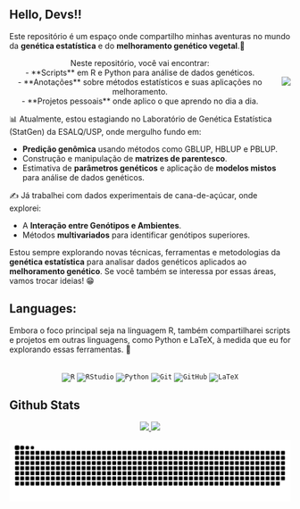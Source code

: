 ## Hello, Devs!! 
Este repositório é um espaço onde compartilho minhas aventuras no mundo da **genética estatística** e do **melhoramento genético vegetal**.🌱

<div align="center">
  <div style="display: flex; align-items: center; gap: 20px;">
    <div>
      Neste repositório, você vai encontrar: <br>
      - **Scripts** em R e Python para análise de dados genéticos. <br>
      - **Anotações** sobre métodos estatísticos e suas aplicações no melhoramento. <br>
      - **Projetos pessoais** onde aplico o que aprendo no dia a dia.
    </div>
    <div>
      <img src="https://super.abril.com.br/wp-content/uploads/2016/09/super_imggato_digitando_0.gif" width="350">
    </div>
  </div>
</div>

📊 Atualmente, estou estagiando no Laboratório de Genética Estatística (StatGen) da ESALQ/USP, onde mergulho fundo em:
- **Predição genômica** usando métodos como GBLUP, HBLUP e PBLUP.
- Construção e manipulação de **matrizes de parentesco**.
- Estimativa de **parâmetros genéticos** e aplicação de **modelos mistos** para análise de dados genéticos.

✍ Já trabalhei com dados experimentais de cana-de-açúcar, onde explorei:
- A **Interação entre Genótipos e Ambientes**.
- Métodos **multivariados** para identificar genótipos superiores.

Estou sempre explorando novas técnicas, ferramentas e metodologias da **genética estatística** para analisar dados genéticos aplicados ao **melhoramento genético**. Se você também se interessa por essas áreas, vamos trocar ideias! 😁

## Languages:
Embora o foco principal seja na linguagem R, também compartilharei scripts e projetos em outras linguagens, como Python e LaTeX, à medida que eu for explorando essas ferramentas. 🚀

<div align="center" style="display: inline_block"><br>
  <code><img width="40px" src="https://cdn.jsdelivr.net/gh/devicons/devicon/icons/r/r-original.svg" title="R"/></code>
  <code><img width="40px" src="https://cdn.jsdelivr.net/gh/devicons/devicon/icons/rstudio/rstudio-original.svg" title="RStudio"/></code>
  <code><img width="40px" src="https://cdn.jsdelivr.net/gh/devicons/devicon/icons/python/python-original.svg" title="Python"/></code>
  <code><img width="40px" src="https://cdn.jsdelivr.net/gh/devicons/devicon/icons/git/git-original.svg" title="Git"/></code>
  <code><img width="40px" src="https://cdn.jsdelivr.net/gh/devicons/devicon/icons/github/github-original.svg" title="GitHub"/></code>
  <code><img width="40px" src="https://devicon-website.vercel.app/api/latex/original.svg?color=%23FFFFFF" title="LaTeX"/></code>
</div>

## Github Stats
<p align="center">
<a href="https://github.com/Amatiussi">
  <img height="150em" src="https://github-readme-stats-eight-theta.vercel.app/api?username=Amatiussi&show_icons=true&theme=dracula&include_all_commits=true&count_private=true"/>
  <img height="150em" src="https://github-readme-stats-eight-theta.vercel.app/api/top-langs/?username=Amatiussi&layout=compact&langs_count=8&theme=dracula"/>
</a>
</p>

![Snake Animation](https://raw.githubusercontent.com/Platane/snk/output/github-contribution-grid-snake.svg)
